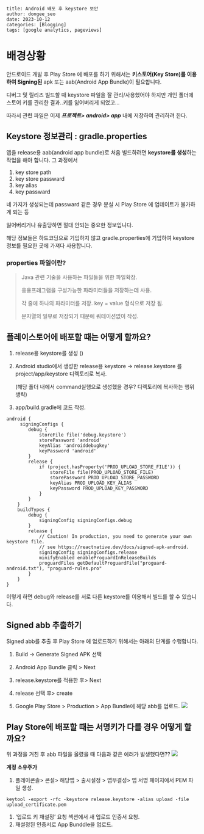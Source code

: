 ```
title: Android 배포 후 keystore 보안
author: dongee_seo
date: 2023-10-12
categories: [Blogging]
tags: [google analytics, pageviews]
```

# **배경상황**

안드로이드 개발 후 Play Store 에 배포를 하기 위해서는 **키스토어(Key Store)를 이용하여 Signing된** apk 또는 aab(Android App Bundle)이 필요합니다.

디버그 및 릴리즈 빌드할 때 keystore 파일을 잘 관리/사용했어야 하지만 개인 폴더에 스토어 키를 관리한 결과..키를 잃어버리게 되었고…

따라서 관련 파일은 이제 **_프로젝트> android> app_** 내에 저장하여 관리하려 한다.

## **Keystore 정보관리 : gradle.properties**

앱을 release용 aab(android app bundle)로 처음 빌드하려면 **keystore를 생성**하는 작업을 해야 합니다. 그 과정에서

1. key store path
2. key store passward
3. key alias
4. key passward

네 가지가 생성되는데 passward 같은 경우 분실 시 Play Store 에 업데이트가 불가하게 되는 등

잃어버리거나 유출당하면 절대 안되는 중요한 정보입니다.

해당 정보들은 하드코딩으로 기입하지 않고 gradle.properties에 기입하여 keystore 정보를 필요한 곳에 가져다 사용합니다.

### properties 파일이란?

> Java 관련 기술을 사용하는 파일들을 위한 파일확장.
>
> 응용프래그램을 구성가능한 파라미터들을 저장하는데 사용.
>
> 각 줄에 하나의 파라미터를 저장. key = value 형식으로 저장 됨.
>
> 문자열의 일부로 저장되기 때문에 쿼테이션없이 작성.

## **플레이스토어에 배포할 때는 어떻게 할까요?**

1. release용 keystore를 생성 ()
2. Android studio에서 생성한 release용 keystore → release.keystore 를 project/app/keystore 디렉토리로 복사.

   (해당 폴더 내에서 command실행으로 생성했을 경우? 디렉토리에 복사하는 행위 생략)

3. app/build.gradle에 코드 작성.

```
android {
     signingConfigs {
        debug {
            storeFile file('debug.keystore')
            storePassword 'android'
            keyAlias 'androiddebugkey'
            keyPassword 'android'
        }
        release {
            if (project.hasProperty('PROD_UPLOAD_STORE_FILE')) {
                storeFile file(PROD_UPLOAD_STORE_FILE)
                storePassword PROD_UPLOAD_STORE_PASSWORD
                keyAlias PROD_UPLOAD_KEY_ALIAS
                keyPassword PROD_UPLOAD_KEY_PASSWORD
            }
        }
    }
    buildTypes {
        debug {
            signingConfig signingConfigs.debug
        }
        release {
            // Caution! In production, you need to generate your own keystore file.
            // see https://reactnative.dev/docs/signed-apk-android.
            signingConfig signingConfigs.release
            minifyEnabled enableProguardInReleaseBuilds
            proguardFiles getDefaultProguardFile("proguard-android.txt"), "proguard-rules.pro"
        }
    }
}
```

이렇게 하면 debug와 release를 서로 다른 keystore를 이용해서 빌드를 할 수 있습니다.

## **Signed abb 추출하기**

Signed abb를 추출 후 Play Store 에 업로드하기 위해서는 아래의 단계를 수행합니다.

1. Build → Generate Signed APK 선택

2. Android App Bundle 클릭 > Next

3. release.keystore를 적용한 후> Next

4. release 선택 후> create

5. Google Play Store > Production > App Bundle에 해당 abb를 업로드.
   ![](https://velog.velcdn.com/images/seod0209/post/4dc9b92a-0acd-4797-b96f-612afd2e1c67/image.png)

## **Play Store에 배포할 때는 서명키가 다를 경우 어떻게 할까요?**

위 과정을 거친 후 abb 파일을 올렸을 때 다음과 같은 에러가 발생했다면??
![](https://velog.velcdn.com/images/seod0209/post/13780bde-c94a-408c-b5bc-3b4d7e39ad7e/image.png)

**계정 소유주가**

1. 플레이콘솔> 콘설> 해당앱 > 출시설정 > 앱무결성> 앱 서명 페이지에서 PEM 파일 생성.

`keytool -export -rfc -keystore release.keystore -alias upload -file upload_certificate.pem`

1. ‘업로드 키 재설정’ 요청 섹션에서 새 업로드 인증서 요청.
2. 재설정된 인증서로 App Bunddle을 업로드.
